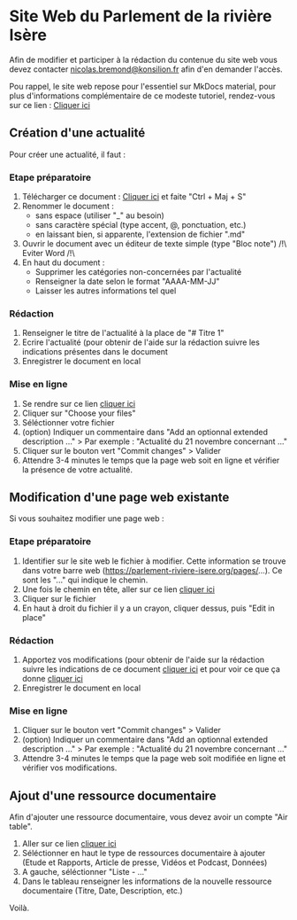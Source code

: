 # Site Web du Parlement de la rivière Isère

Afin de modifier et participer à la rédaction du contenue du site web vous devez contacter nicolas.bremond@konsilion.fr afin d'en demander l'accès.

Pou rappel, le site web repose pour l'essentiel sur MkDocs material, pour plus d'informations complémentaire de ce modeste tutoriel, rendez-vous sur ce lien : [Cliquer ici](https://squidfunk.github.io/mkdocs-material/reference/)

## Création d'une actualité

Pour créer une actualité, il faut :

### Etape préparatoire

1. Télécharger ce document : [Cliquer ici](https://github.com/Konsilion/website-konsilion/blob/master/mkdocs/docs/pages/tutoriels/actualites.md) et faite "Ctrl + Maj + S"
1. Renommer le document :
	* sans espace (utiliser "_" au besoin)
	* sans caractère spécial (type accent, @, ponctuation, etc.)
	* en laissant bien, si apparente, l'extension de fichier ".md"
1. Ouvrir le document avec un éditeur de texte simple (type "Bloc note") /!\ Eviter Word /!\
1. En haut du document :
	* Supprimer les catégories non-concernées par l'actualité
	* Renseigner la date selon le format "AAAA-MM-JJ"
	* Laisser les autres informations tel quel

### Rédaction

1. Renseigner le titre de l'actualité à la place de "# Titre 1"
1. Ecrire l'actualité (pour obtenir de l'aide sur la rédaction suivre les indications présentes dans le document
1. Enregistrer le document en local

### Mise en ligne

1. Se rendre sur ce lien [cliquer ici](https://github.com/Konsilion/website-parlement-riviere-isere/upload/master/mkdocs/docs/actualite/posts)
1. Cliquer sur "Choose your files"
1. Séléctionner votre fichier
1. (option) Indiquer un commentaire dans "Add an optionnal extended description ..." > Par exemple : "Actualité du 21 novembre concernant ..."
1. Cliquer sur le bouton vert "Commit changes" > Valider
1. Attendre 3-4 minutes le temps que la page web soit en ligne et vérifier la présence de votre actualité.


## Modification d'une page web existante

Si vous souhaitez modifier une page web :

### Etape préparatoire

1. Identifier sur le site web le fichier à modifier. Cette information se trouve dans votre barre web (https://parlement-riviere-isere.org/pages/...). Ce sont les "..." qui indique le chemin.
1. Une fois le chemin en tête, aller sur ce lien [cliquer ici](https://github.com/Konsilion/website-parlement-riviere-isere/tree/master/mkdocs/docs/pages)
1. Cliquer sur le fichier
1. En haut à droit du fichier il y a un crayon, cliquer dessus, puis "Edit in place"

### Rédaction

1. Apportez vos modifications (pour obtenir de l'aide sur la rédaction suivre les indications de ce document [cliquer ici](https://github.com/Konsilion/website-konsilion/blob/master/mkdocs/docs/pages/tutoriels/actualites.md) et pour voir ce que ça donne [cliquer ici](https://konsilion.fr/pages/tutoriels/actualites/)
1. Enregistrer le document en local

### Mise en ligne

1. Cliquer sur le bouton vert "Commit changes" > Valider
1. (option) Indiquer un commentaire dans "Add an optionnal extended description ..." > Par exemple : "Actualité du 21 novembre concernant ..."
1. Attendre 3-4 minutes le temps que la page web soit modifiée en ligne et vérifier vos modifications.


## Ajout d'une ressource documentaire

Afin d'ajouter une ressource documentaire, vous devez avoir un compte "Air table".

1. Aller sur ce lien [cliquer ici](https://airtable.com/app7aKkCT0Nwbg6xf/tbluljBP3KwAWA2ua/viw5jOvf7aRLjTqeq?blocks=hide)
1. Séléctionner en haut le type de ressources documentaire à ajouter (Etude et Rapports, Article de presse, Vidéos et Podcast, Données) 
1. A gauche, séléctionner "Liste - ..."
1. Dans le tableau renseigner les informations de la nouvelle ressource documentaire (Titre, Date, Description, etc.)

Voilà.
